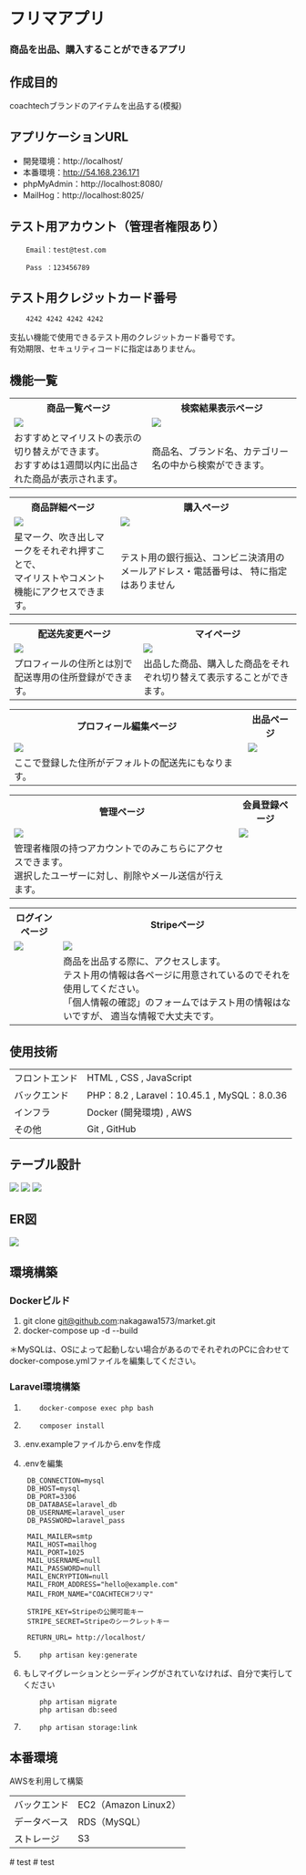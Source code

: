 # フリマアプリ
### 商品を出品、購入することができるアプリ

## 作成目的
coachtechブランドのアイテムを出品する(模擬)

## アプリケーションURL
- 開発環境：http://localhost/
- 本番環境：http://54.168.236.171
- phpMyAdmin：http://localhost:8080/
- MailHog：http://localhost:8025/

## テスト用アカウント（管理者権限あり）

        Email：test@test.com

        Pass ：123456789

## テスト用クレジットカード番号
        4242 4242 4242 4242

支払い機能で使用できるテスト用のクレジットカード番号です。<br>
有効期限、セキュリティコードに指定はありません。
## 機能一覧
<table>
<tr>
<th>
<div style="text-align: center;">
商品一覧ページ
</div>
</th>
<th>
<div style="text-align: center;">
検索結果表示ページ
</div>
</th>
</tr>
<tr>
<td>
 <img src="https://raw.githubusercontent.com/nakagawa1573/images/main/market/%E5%95%86%E5%93%81%E4%B8%80%E8%A6%A7%E3%83%9A%E3%83%BC%E3%82%B8.png">
</td>
<td>
 <img src="https://raw.githubusercontent.com/nakagawa1573/images/main/market/%E6%A4%9C%E7%B4%A2%E7%B5%90%E6%9E%9C%E8%A1%A8%E7%A4%BA%E3%83%9A%E3%83%BC%E3%82%B8.png">
</td>
</tr>
<tr>
<td>
おすすめとマイリストの表示の切り替えができます。<br>
おすすめは1週間以内に出品された商品が表示されます。
</td>
<td>
商品名、ブランド名、カテゴリー名の中から検索ができます。
</td>
</tr>
</table>

<table>
<tr>
<th>
<div style="text-align: center;">
商品詳細ページ
</div>
</th>
<th>
<div style="text-align: center;">
購入ページ
</div>
</th>
</tr>
<tr>
<td>
 <img src="https://raw.githubusercontent.com/nakagawa1573/images/main/market/%E5%95%86%E5%93%81%E8%A9%B3%E7%B4%B0%E3%83%9A%E3%83%BC%E3%82%B8.png">
</td>
<td>
 <img src="https://raw.githubusercontent.com/nakagawa1573/images/main/market/%E8%B3%BC%E5%85%A5%E3%83%9A%E3%83%BC%E3%82%B8.png">
</td>
</tr>
<tr>
<td>
星マーク、吹き出しマークをそれぞれ押すことで、<br>
マイリストやコメント機能にアクセスできます。
</td>
<td>
テスト用の銀行振込、コンビニ決済用のメールアドレス・電話番号は、
特に指定はありません
</td>
</tr>
</table>

<table>
<tr>
<th>
<div style="text-align: center;">
配送先変更ページ
</div>
</th>
<th>
<div style="text-align: center;">
マイページ
</div>
</th>
</tr>
<tr>
<td>
 <img src="https://raw.githubusercontent.com/nakagawa1573/images/main/market/%E9%85%8D%E9%80%81%E5%85%88%E5%A4%89%E6%9B%B4%E3%83%9A%E3%83%BC%E3%82%B8.png">
</td>
<td>
 <img src="https://raw.githubusercontent.com/nakagawa1573/images/main/market/%E3%83%9E%E3%82%A4%E3%83%9A%E3%83%BC%E3%82%B8.png">
</td>
</tr>
<tr>
<td>
プロフィールの住所とは別で配送専用の住所登録ができます。
</td>
<td>
出品した商品、購入した商品をそれぞれ切り替えて表示することができます。
</td>
</tr>
</table>

<table>
<tr>
<th>
<div style="text-align: center;">
プロフィール編集ページ
</div>
</th>
<th>
<div style="text-align: center;">
出品ページ
</div>
</th>
</tr>
<tr>
<td>
 <img src="https://raw.githubusercontent.com/nakagawa1573/images/main/market/%E3%83%97%E3%83%AD%E3%83%95%E3%82%A3%E3%83%BC%E3%83%AB%E7%B7%A8%E9%9B%86%E3%83%9A%E3%83%BC%E3%82%B8.png">
</td>
<td>
 <img src="https://raw.githubusercontent.com/nakagawa1573/images/main/market/%E5%87%BA%E5%93%81%E3%83%9A%E3%83%BC%E3%82%B8.png">
</td>
</tr>
<tr>
<td>
ここで登録した住所がデフォルトの配送先にもなります。
</td>
<td>
</td>
</tr>
</table>

<table>
<tr>
<th>
<div style="text-align: center;">
管理ページ
</div>
</th>
<th>
<div style="text-align: center;">
会員登録ページ
</div>
</th>
</tr>
<tr>
<td>
 <img src="https://raw.githubusercontent.com/nakagawa1573/images/main/market/%E7%AE%A1%E7%90%86%E3%83%9A%E3%83%BC%E3%82%B8.png">
</td>
<td>
 <img src="https://raw.githubusercontent.com/nakagawa1573/images/main/market/%E4%BC%9A%E5%93%A1%E7%99%BB%E9%8C%B2%E3%83%9A%E3%83%BC%E3%82%B8.png">
</td>
</tr>
</tr>
<tr>
<td>
管理者権限の持つアカウントでのみこちらにアクセスできます。<br>
選択したユーザーに対し、削除やメール送信が行えます。
</td>
<td>
</td>
</tr>
</table>

<table>
<tr>
<th>
<div style="text-align: center;">
ログインページ
</div>
</th>
<th>
<div style="text-align: center;">
Stripeページ
</div>
</th>
</tr>
<tr>
<td>
 <img src="https://raw.githubusercontent.com/nakagawa1573/images/main/market/%E3%83%AD%E3%82%B0%E3%82%A4%E3%83%B3%E3%83%9A%E3%83%BC%E3%82%B8.png">
</td>
<td>
<img src="https://raw.githubusercontent.com/nakagawa1573/images/main/market/stripe.png">
</td>
</tr>
<tr>
<td>
</td>
<td>
商品を出品する際に、アクセスします。<br>
テスト用の情報は各ページに用意されているのでそれを使用してください。<br>
「個人情報の確認」のフォームではテスト用の情報はないですが、
適当な情報で大丈夫です。
</td>
</tr>
</table>

## 使用技術
<table>
<tr>
<td>
フロントエンド
</td>
<td>
HTML , CSS , JavaScript
</td>
</tr>
<tr>
<td>
バックエンド
</td>
<td>
PHP：8.2 ,
Laravel：10.45.1 ,
MySQL：8.0.36
</td>
</tr>
<tr>
<td>
インフラ
</td>
<td>
Docker (開発環境) ,
AWS
</td>
</tr>
<tr>
<td>
その他
</td>
<td>
Git , GitHub
</td>
</tr>
</table>

## テーブル設計
 <img src="https://raw.githubusercontent.com/nakagawa1573/images/main/market/%E3%82%B9%E3%82%AF%E3%83%AA%E3%83%BC%E3%83%B3%E3%82%B7%E3%83%A7%E3%83%83%E3%83%88%202024-04-19%20143505.png">
 <img src="https://raw.githubusercontent.com/nakagawa1573/images/main/market/%E3%82%B9%E3%82%AF%E3%83%AA%E3%83%BC%E3%83%B3%E3%82%B7%E3%83%A7%E3%83%83%E3%83%88%202024-04-19%20143520.png">
 <img src="https://raw.githubusercontent.com/nakagawa1573/images/main/market/%E3%82%B9%E3%82%AF%E3%83%AA%E3%83%BC%E3%83%B3%E3%82%B7%E3%83%A7%E3%83%83%E3%83%88%202024-04-19%20143534.png">

## ER図
 <img src="https://raw.githubusercontent.com/nakagawa1573/images/main/market/market.drawio.png">

## 環境構築
### Dockerビルド
1. git clone git@github.com:nakagawa1573/market.git
2. docker-compose up -d --build

＊MySQLは、OSによって起動しない場合があるのでそれぞれのPCに合わせて docker-compose.ymlファイルを編集してください。

### Laravel環境構築
1.         docker-compose exec php bash
2.         composer install
3. .env.exampleファイルから.envを作成
4. .envを編集

        DB_CONNECTION=mysql
        DB_HOST=mysql
        DB_PORT=3306
        DB_DATABASE=laravel_db
        DB_USERNAME=laravel_user
        DB_PASSWORD=laravel_pass
   
        MAIL_MAILER=smtp
        MAIL_HOST=mailhog
        MAIL_PORT=1025
        MAIL_USERNAME=null
        MAIL_PASSWORD=null
        MAIL_ENCRYPTION=null
        MAIL_FROM_ADDRESS="hello@example.com"
        MAIL_FROM_NAME="COACHTECHフリマ"

        STRIPE_KEY=Stripeの公開可能キー
        STRIPE_SECRET=Stripeのシークレットキー

        RETURN_URL= http://localhost/
4.         php artisan key:generate
5. もしマイグレーションとシーディングがされていなければ、自分で実行してください


           php artisan migrate
           php artisan db:seed
8.         php artisan storage:link

## 本番環境
AWSを利用して構築
<table>
<tr>
<td>
バックエンド
</td>
<td>
EC2（Amazon Linux2）
</td>
</tr>
<tr>
<td>
データベース
</td>
<td>
RDS（MySQL）
</td>
</tr>
<tr>
<td>
ストレージ
</td>
<td>
S3
</td>
</tr>
</table>
# test
# test
